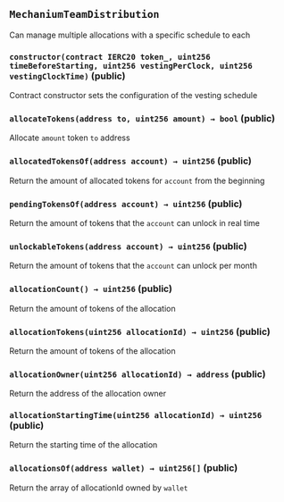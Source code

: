 ## `MechaniumTeamDistribution`

Can manage multiple allocations with a specific schedule to each




### `constructor(contract IERC20 token_, uint256 timeBeforeStarting, uint256 vestingPerClock, uint256 vestingClockTime)` (public)



Contract constructor sets the configuration of the vesting schedule


### `allocateTokens(address to, uint256 amount) → bool` (public)

Allocate `amount` token `to` address




### `allocatedTokensOf(address account) → uint256` (public)



Return the amount of allocated tokens for `account` from the beginning

### `pendingTokensOf(address account) → uint256` (public)



Return the amount of tokens that the `account` can unlock in real time

### `unlockableTokens(address account) → uint256` (public)



Return the amount of tokens that the `account` can unlock per month

### `allocationCount() → uint256` (public)



Return the amount of tokens of the allocation

### `allocationTokens(uint256 allocationId) → uint256` (public)



Return the amount of tokens of the allocation

### `allocationOwner(uint256 allocationId) → address` (public)



Return the address of the allocation owner

### `allocationStartingTime(uint256 allocationId) → uint256` (public)



Return the starting time of the allocation

### `allocationsOf(address wallet) → uint256[]` (public)



Return the array of allocationId owned by `wallet`




